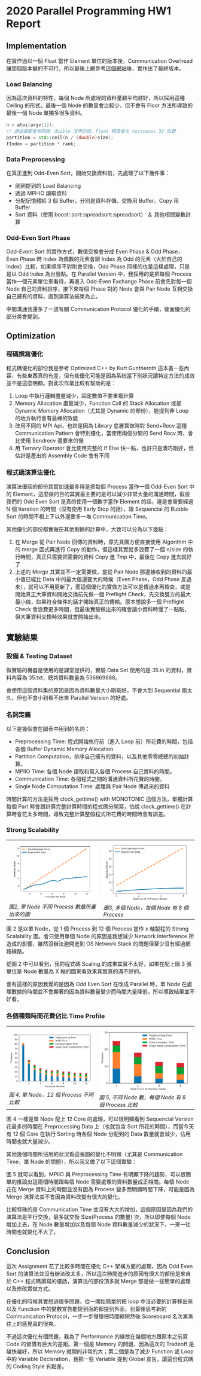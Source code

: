 # 2020 Parallel Programming HW1 Report

## Implementation

在實作過以一個 Float 當作 Element 單位的版本後，Communication Overhead 讓那個版本變的不可行，所以最後上網參考[這個網站](selkie-macalester.org/csinparallel/modules/MPIProgramming/build/html/oddEvenSort/oddEven.html)後，實作出了最終版本。

### Load Balancing

因為這次資料的特性，每個 Node 所處理的資料量越平均越好，所以採用這種 Ceiling 的形式，最後一個 Node 的數量會比較少，但不會有 Floor 方法所導致的最後一個 Node 單獨多很多資料。

```c++
n = atoi(argv[1]);
// 連這邊都會有問題，double 沒用的話，float 精度會在 testcases 32 出錯
partition = std::ceil(n / (double)size);
fIndex = partition * rank;
```

### Data Preprocessing

在真正進到 Odd-Even Sort，開始交換資料前，先處理了以下幾件事：

- 剛剛提到的 Load Balancing
- 透過 MPI-IO 讀取資料
- 分配記憶體給 3 個 Buffer，分別是資料存儲、交換用 Buffer、Copy 用 Buffer
- Sort 資料（使用 boost::sort::spreadsort::spreadsort） ＆ 其他相關變數計算

### Odd-Even Sort Phase

Odd-Event Sort 的實作方式，數值交換會分成 Even Phase & Odd Phase，Even Phase 時 Index 為偶數的元素會跟 Index 為 Odd 的元素（大於自己的 Index）比較，如果順序不對則會交換，Odd Phase 同樣的也是這樣處理，只是是以 Odd Index 為出發點。在 Parallel Version 中，我採用的是把每個 Process 當作一個元素單位來看待，再進入 Odd-Even Exchange Phase 前會先對每一個 Node 自己的資料排序，接下來每個 Phase 對的 Node 會與 Pair Node 互相交換自己擁有的資料，直到演算法結束為止。

中間溝通我還多了一道有關 Communication Protocol 優化的手續，後面優化的部分將會提到。

## Optimization

### 程碼撰寫優化

程式碼優化的部份我是參考 Optimized C++ by Kurt Guntheroth 這本書一些內容，有些東西真的有差，但有些優化可能是因為系統當下別狀況讓特定方法的成效並不是這麼明顯。對此次作業比較有幫助的是：

1. Loop 中執行邏輯盡量減少，固定數值不要重複計算
2. Memory Allocation 盡量減少，Function Call 的 Stack Allocation 或是 Dynamic Memory Allocation（尤其是 Dynamic 的部份），能提到非 Loop 的地方執行會有最棒的效能
3. 改用不同的 MPI Api，也許是因為 Library 底層實做時對 Send+Recv 這種 Communication Pattern 會特別優化，當使用兩個分開的 Send Recv 時，會比使用 Sendrecv 還要來的慢
4. 用 Ternary Operator 會比使用完整的 If Else 快一點，也許只是湊巧剛好，但估計是產出的 Assembly Code 會有不同

### 程式碼演算法優化

演算法優話的部份其實加速最多得是把每個 Process 當作一個 Odd-Even Sort 中的 Element，這麼做的目的其實最主要的是可以減少非常大量的溝通時間，假設我們的 Odd Even Sort 是真的使用一個數字當作 Element 的話，還是會需要經過 N 個 Iteration 的時間（沒有使用 Early Stop 的話），跟 Sequencial 的 Bubble Sort 的時間不相上下以外還要多一堆 Communication Time。

其他優化的部份都實做在其他剩餘的計算中，大致可以分為以下幾點：

1. 在 Merge 從 Pair Node 回傳的資料時，原先貪圖方便直接使用 Algorithm 中的 merge 函式再進行 Copy 的動作，但這樣其實就多浪費了一個 n/size 的執行時間，真正只需要把需要的資料 Copy 進 Tmp 中，最後在 Copy 進去就好了
2. 上述的 Merge 其實並不一定需要做，當從 Pair Node 那邊接收到的資料的最小值已經比 Data 中的最大值還要大的時候（Even Phase，Odd Phase 反過來），就可以不用更新了，而這個優化的實做方法可以是傳過來再檢查，或是開始真正大筆資料開始交換前先做一個 Preflight Check，先交換雙方的最大最小值，如果符合條件的話才開始真正的傳輸。原本想說多一個 Preflight Check 會浪費更多時間，但最後實驗做出來的確會讓小資料時慢了一點點，但大筆資料交換時效果就會開始出來。

## 實驗結果

### 設備 & Testing Dataset

做實驗的機器是使用的是課堂提供的，實驗 Data Set 使用的是 35.in 的資料，資料內容為 35.txt，總共資料數量為 536869888。

會使用這個資料集的原因是因為資料數量大小剛剛好，不會大到 Sequential 跑太久，但也不會小到看不出來 Parallel Version 的好處。

### 名詞定義

以下是幾個會在圖表中用到的名詞：

- Preprocessing Time: 程式開始執行前（進入 Loop 前）所花費的時間，包括各個 Buffer Dynamic Memory Allocation
- Partition Computation，排序自己擁有的資料，以及其他零零總總的初始計算。
- MPIIO Time: 各個 Node 讀取和寫入各個 Process 自己資料的時間。
- Communication Time: 各個程式之間的溝通資料所花費的時間。
- Single Node Computation Time: 處理與 Pair Node 傳過來的資料

時間計算的方法是採用 clock_gettime() with MONOTONIC 這個方法，單獨計算每個 Part 時會跟計算完整計算時間的程式碼分開寫，怕說 clock_gettime() 在計算時會花太多時間，導致完整計算整個程式所花費的時間時會有誤差。

### Strong Scalability

| | |
| ---- | ---- |
|![Single Node Strong Scalability](./img/Single%20Node%20Strong%20Scalability.png)*圖2, 單 Node 不同 Process 數量所畫出來的圖*  | ![Multiple Node Strong Scalability](./img/Multiple%20Node%20Strong%20Scalability.png)*圖3, 多個 Node，每個 Node 有 8 個 Process*|

圖 2 是以單 Node，從 1 個 Process 到 12 個 Process 當作 x 軸製程的 Strong Scalability 圖。會只使用單個 Node 的原因是我想減少 Network Interference 所造成的影響，雖然沒辦法避開進到 OS Network Stack 的問題但至少沒有經過網路線路。

從圖 2 中可以看到，我的程式碼 Scaling 的成果其實不太好，如果在配上圖 3 張單位是 Node 數量為 X 軸的圖來看效果其實真的滿不好的。

會有這樣的原因我覺的是因為 Odd Even Sort 在改成 Parallel 時，單 Node 在處理數據的時間並不會顯著的因為資料數量變少而時間大量降低，所以導致結果並不好看。

### 各個種類時間花費佔比 Time Profile

| | |
| --- | --- |
| ![](./img/Single%20Node%20Time%20Profile.png)*圖 4, 單 Node，12 個 Process 不同比較* | ![](./img/Mutiple%20Node%20Time%20Profile.png)*圖 5, 不同 Node 數，每個 Node 有 8 個 Process 比較* |

圖 4 一樣是單 Node 配上 12 Core 的處理，可以很明顯看到 Sequencial Version 花最多的時間在 Preprocessing Data 上（也就包含 Sort 所花的時間），而當今天有 12 個 Core 在執行 Sorting 時各個 Node 分配到的 Data 數量就會減少，佔用時間也就大量減少。

其他幾個時間所佔用的狀況看這張圖的變化不明顯（尤其是 Communication Time，單 Node 的問題），所以我又做了以下這個實驗：

圖 5 就可以看到，MPIIO 與 Preprocessing Time 有明顯下降的趨勢，可以很簡單的推論出這兩個時間跟每個 Node 需要處理的資料數量成正相關。每個 Node 花在 Merge 資料上的時間並沒有因為 Process 變多而明顯時間下降，可能是因為 Merge 演算法並不會因為資料改變有很大的變化。

比較特殊的是 Communication Time 並沒有大大的增加，這個原因是因為我們的演算法是平行交換，最多就交換 Size(Process 的數量) 次，所以即使每個 Node 增加上去，在 Node 數量增加以及每個 Node 資料數量減少的狀況下，一來一往時間也就變化不大了。

## Conclusion

這次 Assignment 花了比較多時間在優化 C++ 架構方面的處理，因為 Odd Even Sort 的演算法並沒有辦法改太多，所以這次時間進步的原因有很大的部份是來自於 C++ 程式碼撰寫的優話，演算法的部份頂多就 Merge 那邊做一些簡單的處理以及修改實做方式。

在優化的時候其實想過很多問題，從一開始簡單的把 loop 中沒必要的計算移出來以及 Function 中的變數宣告能提到面的都提到外面，到最後思考新的 Communication Protocol，一步一步慢慢把時間縮短然後 Scoreboard 名次漸漸往上的感覺真的很爽。

不過這次優化有個問題，我為了 Performance 的緣故在幾個地方跟原本之前寫 Code 的習慣有巨大的差距。第一個是 Memory 的問題，因為這次的 Tradeoff 是越快越好，所以 Memory 就開的非常的大；第二個是為了減少 Function 或 Loop 中的 Variable Declaration，我把一些 Variable 提到 Global 宣告，讓這份程式碼的 Coding Style 有點差。